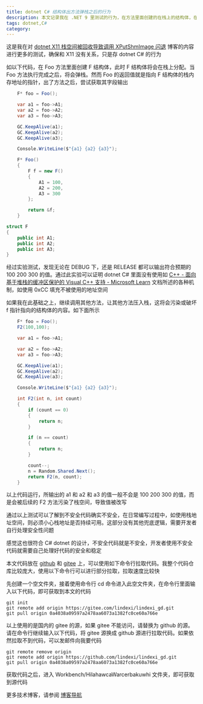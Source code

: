```yaml
---
title: dotnet C# 结构体出方法弹栈之后的行为
description: 本文记录我在 .NET 9 里测试的行为，在方法里面创建的在栈上的结构体，在方法执行结束之后，栈上的结构体将会被弹栈进入不受管理区域，此时的结构体内存内容不会立刻被清空或被改写
tags: dotnet,C#
category: 
---
```


<!-- CreateTime:2024/08/24 07:07:18 -->

<!-- 发布 -->
<!-- 博客 -->

这是我在对 [dotnet X11 栈空间被回收导致调用 XPutShmImage 闪退](https://blog.lindexi.com/post/dotnet-X11-%E6%A0%88%E7%A9%BA%E9%97%B4%E8%A2%AB%E5%9B%9E%E6%94%B6%E5%AF%BC%E8%87%B4%E8%B0%83%E7%94%A8-XPutShmImage-%E9%97%AA%E9%80%80.html ) 博客的内容进行更多的测试，确保和 X11 没有关系，只是存 dotnet C# 的行为
<!-- [dotnet X11 栈空间被回收导致调用 XPutShmImage 闪退 - lindexi - 博客园](https://www.cnblogs.com/lindexi/p/18375092 ) -->

如以下代码，在 Foo 方法里面创建 F 结构体，此时 F 结构体将会在栈上分配。当 Foo 方法执行完成之后，将会弹栈。然而 Foo 的返回值就是指向 F 结构体的栈内存地址的指针，出了方法之后，尝试获取其字段输出

```csharp
    F* foo = Foo();

    var a1 = foo->A1;
    var a2 = foo->A2;
    var a3 = foo->A3;

    GC.KeepAlive(a1);
    GC.KeepAlive(a2);
    GC.KeepAlive(a3);

    Console.WriteLine($"{a1} {a2} {a3}");

    F* Foo()
    {
        F f = new F()
        {
            A1 = 100,
            A2 = 200,
            A3 = 300
        };

        return &f;
    }

struct F
{
    public int A1;
    public int A2;
    public int A3;
}
```

经过实验测试，发现无论在 DEBUG 下，还是 RELEASE 都可以输出符合预期的 100 200 300 的值。通过此实验可以证明 dotnet C# 里面没有使用如 [C++ - 面向基于堆栈的缓冲区保护的 Visual C++ 支持 - Microsoft Learn](https://learn.microsoft.com/zh-cn/archive/msdn-magazine/2017/december/c-visual-c-support-for-stack-based-buffer-protection ) 文档所述的各种机制，如使用 0xCC 填充不被使用的地址空间

如果我在此基础之上，继续调用其他方法，让其他方法压入栈，这将会污染或破坏 f 指针指向的结构体的内容。如下面所示

```csharp
    F* foo = Foo();
    F2(100,100);

    var a1 = foo->A1;

    var a2 = foo->A2;
    var a3 = foo->A3;

    GC.KeepAlive(a1);
    GC.KeepAlive(a2);
    GC.KeepAlive(a3);

    Console.WriteLine($"{a1} {a2} {a3}");

    int F2(int n, int count)
    {
        if (count == 0)
        {
            return n;
        }

        if (n == count)
        {
            return n;
        }

        count--;
        n = Random.Shared.Next();
        return F2(n, count);
    }
```

以上代码运行，所输出的 a1 和 a2 和 a3 的值一般不会是 100 200 300 的值，而是会被后续的 F2 方法污染了栈空间，导致值被改写

通过以上测试可以了解到不安全代码确实不安全，在日常编写过程中，如使用栈地址空间，则必须小心栈地址是否持续可用。这部分没有其他兜底逻辑，需要开发者自行处理安全性问题

感觉这也很符合 C# dotnet 的设计，不安全代码就是不安全，开发者使用不安全代码就需要自己处理好代码的安全和稳定

本文代码放在 [github](https://github.com/lindexi/lindexi_gd/tree/0a4038a09597a2478aa6073a1382fc0ce60a766e/Workbench/HilahawcaWarcerbakuwhi) 和 [gitee](https://gitee.com/lindexi/lindexi_gd/tree/0a4038a09597a2478aa6073a1382fc0ce60a766e/Workbench/HilahawcaWarcerbakuwhi) 上，可以使用如下命令行拉取代码。我整个代码仓库比较庞大，使用以下命令行可以进行部分拉取，拉取速度比较快

先创建一个空文件夹，接着使用命令行 cd 命令进入此空文件夹，在命令行里面输入以下代码，即可获取到本文的代码

```
git init
git remote add origin https://gitee.com/lindexi/lindexi_gd.git
git pull origin 0a4038a09597a2478aa6073a1382fc0ce60a766e
```

以上使用的是国内的 gitee 的源，如果 gitee 不能访问，请替换为 github 的源。请在命令行继续输入以下代码，将 gitee 源换成 github 源进行拉取代码。如果依然拉取不到代码，可以发邮件向我要代码

```
git remote remove origin
git remote add origin https://github.com/lindexi/lindexi_gd.git
git pull origin 0a4038a09597a2478aa6073a1382fc0ce60a766e
```

获取代码之后，进入 Workbench/HilahawcaWarcerbakuwhi 文件夹，即可获取到源代码

更多技术博客，请参阅 [博客导航](https://blog.lindexi.com/post/%E5%8D%9A%E5%AE%A2%E5%AF%BC%E8%88%AA.html )
